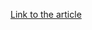 [Link to the article](https://unit42.paloaltonetworks.com/malicious-javascript-using-jsfiretruck-as-obfuscation/)
